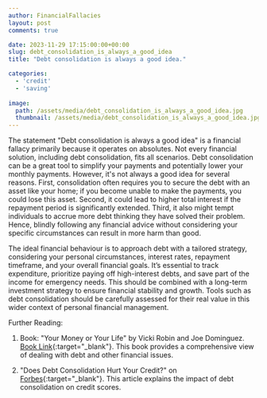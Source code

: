 ```yaml
---
author: FinancialFallacies
layout: post
comments: true

date: 2023-11-29 17:15:00:00+00:00  
slug: debt_consolidation_is_always_a_good_idea
title: "Debt consolidation is always a good idea."

categories:
  - 'credit'
  - 'saving'
  
image:
  path: /assets/media/debt_consolidation_is_always_a_good_idea.jpg
  thumbnail: /assets/media/debt_consolidation_is_always_a_good_idea.jpg
---
```


The statement "Debt consolidation is always a good idea" is a financial fallacy primarily because it operates on absolutes. Not every financial solution, including debt consolidation, fits all scenarios. Debt consolidation can be a great tool to simplify your payments and potentially lower your monthly payments. However, it's not always a good idea for several reasons. First, consolidation often requires you to secure the debt with an asset like your home; if you become unable to make the payments, you could lose this asset. Second, it could lead to higher total interest if the repayment period is significantly extended. Third, it also might tempt individuals to accrue more debt thinking they have solved their problem. Hence, blindly following any financial advice without considering your specific circumstances can result in more harm than good.

The ideal financial behaviour is to approach debt with a tailored strategy, considering your personal circumstances, interest rates, repayment timeframe, and your overall financial goals. It’s essential to track expenditure, prioritize paying off high-interest debts, and save part of the income for emergency needs. This should be combined with a long-term investment strategy to ensure financial stability and growth. Tools such as debt consolidation should be carefully assessed for their real value in this wider context of personal financial management. 

Further Reading:

1. Book: "Your Money or Your Life" by Vicki Robin and Joe Dominguez. [Book Link](https://www.amazon.com/Your-Money-Life-Transforming-Relationship/dp/0143115766/ref=nosim?tag=financialfall-20){:target="_blank"}. 
This book provides a comprehensive view of dealing with debt and other financial issues.

2. "Does Debt Consolidation Hurt Your Credit?" on [Forbes](https://www.forbes.com/advisor/debt-relief/does-debt-consolidation-hurt-your-credit/){:target="_blank"}. 
This article explains the impact of debt consolidation on credit scores.

